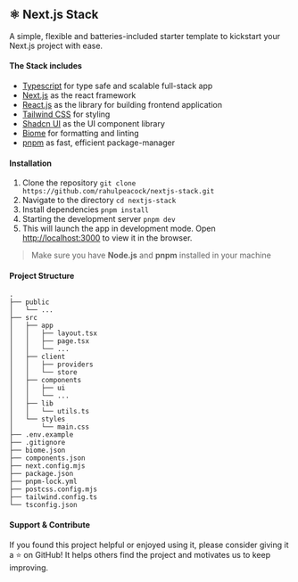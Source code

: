 ## ⚛️ Next.js Stack
A simple, flexible and batteries-included starter template to kickstart your Next.js project with ease.

#### The Stack includes
- [Typescript](https://www.typescriptlang.org/) for type safe and scalable full-stack app
- [Next.js](https://nextjs.org/) as the react framework
- [React.js](https://react.dev/) as the library for building frontend application
- [Tailwind CSS](https://tailwindcss.com/) for styling
- [Shadcn UI](https://ui.shadcn.com/) as the UI component library
- [Biome](https://biomejs.dev/) for formatting and linting
- [pnpm](https://pnpm.io/) as fast, efficient package-manager

#### Installation
1. Clone the repository ```git clone https://github.com/rahulpeacock/nextjs-stack.git```
2. Navigate to the directory ```cd nextjs-stack```
3. Install dependencies ```pnpm install```
4. Starting the development server ```pnpm dev```
5. This will launch the app in development mode. Open [http://localhost:3000](http://localhost:3000) to view it in the browser.

> Make sure you have __Node.js__ and __pnpm__ installed in your machine

#### Project Structure
```
.
├── public
│   └── ...
├── src
│   ├── app
│   │   ├── layout.tsx
│   │   ├── page.tsx
│   │   └── ...
│   ├── client
│   │   ├── providers
│   │   └── store
│   ├── components
│   │   ├── ui
│   │   └── ...
│   ├── lib
│   │   └── utils.ts
│   └── styles
│       └── main.css
├── .env.example
├── .gitignore
├── biome.json
├── components.json
├── next.config.mjs
├── package.json
├── pnpm-lock.yml
├── postcss.config.mjs
├── tailwind.config.ts
└── tsconfig.json
```

#### Support & Contribute
If you found this project helpful or enjoyed using it, please consider giving it a ⭐️ on GitHub! It helps others find the project and motivates us to keep improving.

